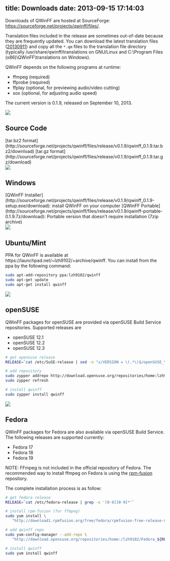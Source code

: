 title: Downloads
date: 2013-09-15 17:14:03
---

Downloads of QWinFF are hosted at SourceForge: https://sourceforge.net/projects/qwinff/files/.

Translation files included in the release are sometimes out-of-date because they are frequently updated. You can download the latest translation files ([20130911](http://sourceforge.net/projects/qwinff/files/translation/qwinff-ts-20130911.zip)) and copy all the ``*.qm`` files to the translation file directory (typically /usr/share/qwinff/translations on GNU/Linux and C:\Program Files (x86)\QWinFF\translations on Windows).

QWinFF depends on the following programs at runtime:

- ffmpeg (required)
- ffprobe (required)
- ffplay (optional, for previewing audio/video cutting)
- sox (optional, for adjusting audio speed)

The current version is 0.1.9, released on September 10, 2013.

<div class="distro"><div class="circle"><img src="/img/distro/tarball.png"></div><div class="content">
<h2>Source Code</h2>
[tar.bz2 format](http://sourceforge.net/projects/qwinff/files/release/v0.1.9/qwinff_0.1.9.tar.bz2/download)
[tar.gz format](http://sourceforge.net/projects/qwinff/files/release/v0.1.9/qwinff_0.1.9.tar.gz/download)</div></div>

<div class="distro"><div class="circle"><img src="/img/distro/windows.png"></div><div class="content">
<h2>Windows</h2>
[QWinFF Installer](http://sourceforge.net/projects/qwinff/files/release/v0.1.9/qwinff_0.1.9-setup.exe/download): install QWinFF on your computer
[QWinFF Portable](http://sourceforge.net/projects/qwinff/files/release/v0.1.9/qwinff-portable-0.1.9.7z/download): Portable version that doesn't require installation (7zip archive)</div></div>

<div class="distro"><div class="circle"><img src="/img/distro/ubuntu.png"></div><div class="content">
<h2>Ubuntu/Mint</h2>
PPA for QWinFF is available at https://launchpad.net/~lzh9102/+archive/qwinff. You can install from the ppa by the following command:

``` bash
sudo apt-add-repository ppa:lzh9102/qwinff
sudo apt-get update
sudo apt-get install qwinff
```
</div></div>

<div class="distro"><div class="circle"><img src="/img/distro/opensuse.png"></div><div class="content">
<h2>openSUSE</h2>
QWinFF packages for openSUSE are provided via openSUSE Build Service repositories. Supported releases are

- openSUSE 12.1
- openSUSE 12.2
- openSUSE 12.3

``` bash
# get opensuse release
RELEASE=`cat /etc/SuSE-release | sed -n "s/VERSION = \(.*\)$/openSUSE_\1/p"`

# add repository
sudo zypper addrepo http://download.opensuse.org/repositories/home:lzh9102/$RELEASE/home:lzh9102.repo
sudo zypper refresh

# install qwinff
sudo zypper install qwinff
```
</div></div>


<div class="distro"><div class="circle"><img src="/img/distro/fedora.png"></div><div class="content">
<h2>Fedora</h2>
QWinFF packages for Fedora are also available via openSUSE Build Service. The following releases are supported currently:

- Fedora 17
- Fedora 18
- Fedora 19

NOTE: FFmpeg is not included in the official repository of Fedora. The recommended way to install ffmpeg on Fedora is using the [rpm-fusion](http://rpmfusion.org/) repository.

The complete installation process is as follow:

``` bash
# get fedora release
RELEASE=`cat /etc/fedora-release | grep -o '[0-9][0-9]*'`

# install rpm-fusion (for ffmpeg)
sudo yum install \
   "http://download1.rpmfusion.org/free/fedora/rpmfusion-free-release-${RELEASE}.noarch.rpm"

# add qwinff repo
sudo yum-config-manager --add-repo \
   "http://download.opensuse.org/repositories/home:/lzh9102/Fedora_${RELEASE}/home:lzh9102.repo"

# install qwinff
sudo yum install qwinff
```
</div></div>
